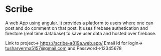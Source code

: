 # Scribe
A web App using angular. It provides a platform to users where one can post and do comment on that post. It uses firebase authetication and firestore (real time database) to save user data and hosted over firebase.

Link to project-> https://scribe-a819a.web.app/
Email Id for login-> tusharverma5157@gmail.com and 
                     Password->12345678
